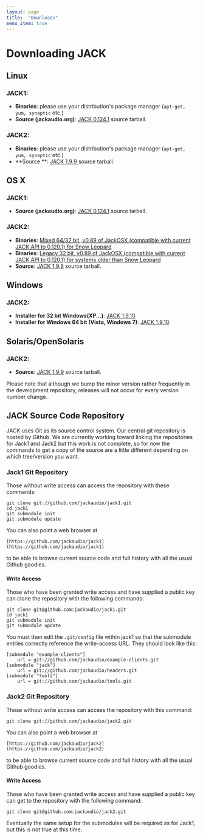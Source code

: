 ```yaml
---
layout: page
title:  "Downloads"
menu_item: true
---
```

# Downloading JACK

## Linux

### JACK1:

  * **Binaries**: please use your distribution's package manager (`apt-get, yum, synaptic` etc.) 
  * **Source (jackaudio.org)**: [JACK 0.124.1](http://jackaudio.org/downloads/jack-audio-connection-kit-0.124.1.tar.gz) source tarball. 

### JACK2:

  * **Binaries**: please use your distribution's package manager (`apt-get, yum, synaptic` etc.) 
  * **Source **: [ JACK 1.9.9 ](http://jackaudio.org/downloads/jack-1.9.9.5.tar.bz2) source tarball. 

## OS X

### JACK1:

  * **Source (jackaudio.org)**: [JACK 0.124.1](http://jackaudio.org/downloads/jack-audio-connection-kit-0.124.1.tar.gz) source tarball. 

### JACK2:

  * **Binaries**: [Mixed 64/32 bit, v0.89 of JackOSX (compatible with current JACK API to 0.120.1) for Snow Leopard](http://sourceforge.net/projects/jackosx/files/JackOSX/0.89/JackOSX.0.89_64-32bits.zip/download)
  * **Binaries**: [Legacy 32 bit, v0.89 of JackOSX (compatible with current JACK API to 0.120.1) for systems older than Snow Leopard](http://sourceforge.net/projects/jackosx/files/JackOSX/0.89/JackOSX.0.89_32bits.zip/download)
  * **Source**: [ JACK 1.9.8](http://jackaudio.org/downloads/jack-1.9.8.tgz) source tarball. 

## Windows

### JACK2:

  * **Installer for 32 bit Windows(XP...)**: [ JACK 1.9.10](https://dl.dropboxusercontent.com/u/28869550/Jack_v1.9.10_32_setup.exe). 
  * **Installer for Windows 64 bit (Vista, Windows 7)**: [ JACK 1.9.10](https://dl.dropboxusercontent.com/u/28869550/Jack_v1.9.10_64_setup.exe). 

## Solaris/OpenSolaris

### JACK2:

  * **Source**: [ JACK 1.9.9](http://jackaudio.org/downloads/jack-1.9.9.5.tar.bz2) source tarball. 

Please note that although we bump the minor version rather frequently in the
development repository, releases will not occur for every version number
change.

## JACK Source Code Repository

JACK uses Git as its source control system. Our central git repository is
hosted by Github. We are currently working toward linking the repositories for
Jack1 and Jack2 but this work is not complete, so for now the commands to get
a copy of the source are a little different depending on which tree/version
you want.

### Jack1 Git Repository

Those without write access can access the repository with these commands:

    
    git clone git://github.com/jackaudio/jack1.git
    cd jack1
    git submodule init
    git submodule update
    

You can also point a web browser at

    
    [https://github.com/jackaudio/jack1](https://github.com/jackaudio/jack1)
    

to be able to browse current source code and full history with all the usual
Github goodies.

#### Write Access

Those who have been granted write access and have supplied a public key can
clone the repository with the following commands:

    
    git clone git@github.com:jackaudio/jack1.git
    cd jack1
    git submodule init
    git submodule update
    

You must then edit the `.git/config` file within jack1 so that the submodule
entries correctly reference the write-access URL. They should look like this:

    
    [submodule "example-clients"]
    	url = git://github.com/jackaudio/example-clients.git
    [submodule "jack"]
    	url = git://github.com/jackaudio/headers.git
    [submodule "tools"]
    	url = git://github.com/jackaudio/tools.git
    

### Jack2 Git Repository

Those without write access can access the repository with this command:

    
    git clone git://github.com/jackaudio/jack2.git
    

You can also point a web browser at

    
    [https://github.com/jackaudio/jack2](https://github.com/jackaudio/jack2)
    

to be able to browse current source code and full history with all the usual
Github goodies.

#### Write Access

Those who have been granted write access and have supplied a public key can
get to the repository with the following command:

    
    git clone git@github.com:jackaudio/jack2.git
    

Eventually the same setup for the submodules will be required as for Jack1,
but this is not true at this time.
